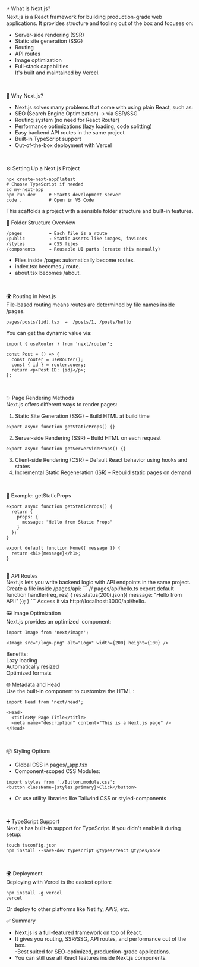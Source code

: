 ⚡ What is Next.js?<br/>
Next.js is a React framework for building production-grade web applications. It provides structure and tooling out of the box and focuses on:<br/>
- Server-side rendering (SSR)<br/>
- Static site generation (SSG)<br/>
- Routing<br/>
- API routes<br/>
- Image optimization<br/>
- Full-stack capabilities<br/>
It's built and maintained by Vercel.
<br/>

🚀 Why Next.js?<br/>
- Next.js solves many problems that come with using plain React, such as:<br/>
- SEO (Search Engine Optimization) → via SSR/SSG<br/>
- Routing system (no need for React Router)<br/>
- Performance optimizations (lazy loading, code splitting)<br/>
- Easy backend API routes in the same project<br/>
- Built-in TypeScript support<br/>
- Out-of-the-box deployment with Vercel
<br/>

⚙️ Setting Up a Next.js Project<br/>

```
npx create-next-app@latest
# Choose TypeScript if needed
cd my-next-app
npm run dev     # Starts development server
code .          # Open in VS Code
```
This scaffolds a project with a sensible folder structure and built-in features.
<br/>

📁 Folder Structure Overview<br/>

```
/pages          → Each file is a route
/public         → Static assets like images, favicons
/styles         → CSS files
/components     → Reusable UI parts (create this manually)
```
- Files inside /pages automatically become routes.<br/>
- index.tsx becomes / route.<br/>
- about.tsx becomes /about.<br/>
<br/>

🌍 Routing in Next.js<br/>
File-based routing means routes are determined by file names inside /pages.
```
pages/posts/[id].tsx  →  /posts/1, /posts/hello
```

You can get the dynamic value via:
```
import { useRouter } from 'next/router';

const Post = () => {
  const router = useRouter();
  const { id } = router.query;
  return <p>Post ID: {id}</p>;
};
```
<br/>

✨ Page Rendering Methods<br/>
Next.js offers different ways to render pages:<br/>
1. Static Site Generation (SSG) – Build HTML at build time<br/>
```
export async function getStaticProps() {}
```
2. Server-side Rendering (SSR) – Build HTML on each request
```
export async function getServerSideProps() {}
```
3. Client-side Rendering (CSR) – Default React behavior using hooks and states<br/>
4. Incremental Static Regeneration (ISR) – Rebuild static pages on demand
<br/>

🧪 Example: getStaticProps
```
export async function getStaticProps() {
  return {
    props: {
      message: "Hello from Static Props"
    }
  };
}

export default function Home({ message }) {
  return <h1>{message}</h1>;
}
```
<br/>
🧠 API Routes<br/>
Next.js lets you write backend logic with API endpoints in the same project.<br/>
Create a file inside /pages/api:
```
// pages/api/hello.ts
export default function handler(req, res) {
  res.status(200).json({ message: "Hello from API!" });
}
```
Access it via http://localhost:3000/api/hello.
<br/>

🖼️ Image Optimization<br/>
Next.js provides an optimized <Image> component:
```
import Image from 'next/image';

<Image src="/logo.png" alt="Logo" width={200} height={100} />
```
Benefits:<br/>
Lazy loading<br/>
Automatically resized<br/>
Optimized formats
<br/>

🌐 Metadata and Head<br/>
Use the built-in <Head> component to customize the HTML <head>:
```
import Head from 'next/head';

<Head>
  <title>My Page Title</title>
  <meta name="description" content="This is a Next.js page" />
</Head>
```
<br/>

📦 Styling Options<br/>
- Global CSS in pages/_app.tsx<br/>
- Component-scoped CSS Modules:
```
import styles from './Button.module.css';
<button className={styles.primary}>Click</button>
```
- Or use utility libraries like Tailwind CSS or styled-components
<br/>

➕ TypeScript Support<br/>
Next.js has built-in support for TypeScript. If you didn't enable it during setup:
```
touch tsconfig.json
npm install --save-dev typescript @types/react @types/node
```
<br/>

🌍 Deployment<br/>
Deploying with Vercel is the easiest option:
```
npm install -g vercel
vercel
```
Or deploy to other platforms like Netlify, AWS, etc.
<br/>

✅ Summary<br/>
- Next.js is a full-featured framework on top of React.<br/>
- It gives you routing, SSR/SSG, API routes, and performance out of the box.<br/>
-Best suited for SEO-optimized, production-grade applications.<br/>
- You can still use all React features inside Next.js components.




















